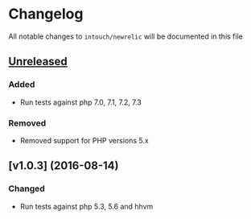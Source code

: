# Changelog

All notable changes to `intouch/newrelic` will be documented in this file

## [Unreleased]

### Added
* Run tests against php 7.0, 7.1, 7.2, 7.3

### Removed
* Removed support for PHP versions 5.x


## [v1.0.3] (2016-08-14)

### Changed
* Run tests against php 5.3, 5.6 and hhvm

[Unreleased]: https://github.com/In-Touch/newrelic/compare/1.0.3...HEAD
